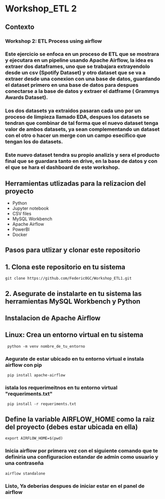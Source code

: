 # Workshop_ETL 2 

## Contexto

### Workshop 2: ETL Process using airflow

### Este ejercicio se enfoca en un proceso de ETL que se mostrara y ejecutara en un pipeline usando Apache Airflow, la idea es extraer dos dataframes, uno que se trabajara extrayendolo desde un csv (Spotify Dataset) y otro dataset que se va a extraer desde una conexion con una base de datos, guardando el dataset primero en una base de datos para despues conectarse a la base de datos y extraer el datframe ( Grammys Awards Dataset). 

### Los dos datasets ya extraidos pasaran cada uno por un proceso de limpieza llamado EDA, despues los datasets se tendran que combinar de tal forma que el nuevo dataset tenga valor de ambos datasets, ya sean complementando un dataset con el otro o hacer un merge con un campo esecifico que tengan los do datasets. 

### Este nuevo dataset tendra su propio analizis y sera el producto final que se guardara tanto en drive, en la base de datos y con el que se hara el dashboard de este workshop.

## Herramientas utlizadas para la relizacion del proyecto
- Python
- Jupyter notebook
- CSV files
- MySQL Workbench
- Apache Airflow
- PowerBI
- Docker

## Pasos para utlizar y clonar este repositorio
## 1. Clona este repositorio en tu sistema 
```git clone https://github.com/Federic0GC/Workshop_ETL1.git```
## 2. Asegurate de instalarte en tu sistema las herramientas MySQL Workbench y Python
## Instalacion de Apache Airflow
## Linux: Crea un entorno virtual en tu sistema
``` python -m venv nombre_de_tu_entorno```
### Aegurate de estar ubicado en tu entorno virtual e instala airflow con pip
``` pip install apache-airflow```
### istala los requerimeitnos en tu entorno virtual "requeriments.txt"
``` pip install -r requeriments.txt```
## Define la variable AIRFLOW_HOME como la raiz del proyecto (debes estar ubicada en ella)
``` export AIRFLOW_HOME=$(pwd) ```
### Inicia airflow por primera vez con el siguiente comando que te definiria una configuracion estandar de admin como usuario y una contraseña 
``` airflow standalone ```
### Listo, Ya deberias despues de iniciar estar en el panel de airflow




